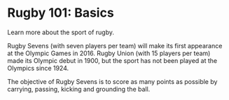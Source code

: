 Rugby 101: Basics
=================

Learn more about the sport of rugby.

Rugby Sevens (with seven players per team) will make its first appearance at the Olympic Games in 2016. Rugby Union (with 15 players per team) made its Olympic debut in 1900, but the sport has not been played at the Olympics since 1924.

The objective of Rugby Sevens is to score as many points as possible by carrying, passing, kicking and grounding the ball.


